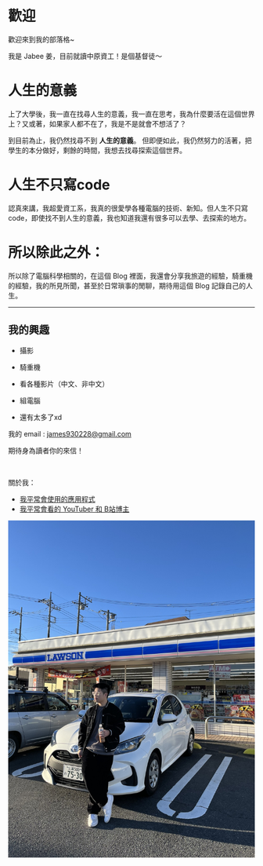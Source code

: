 # 歡迎

歡迎來到我的部落格~

我是 Jabee 姜，目前就讀中原資工！是個基督徒～

# 人生的意義

上了大學後，我一直在找尋人生的意義，我一直在思考，我為什麼要活在這個世界上？又或著，如果家人都不在了，我是不是就會不想活了？

到目前為止，我仍然找尋不到 **人生的意義**。 但即便如此，我仍然努力的活著，把學生的本分做好，剩餘的時間，我想去找尋探索這個世界。

# 人生不只寫code

認真來講，我超愛資工系，我真的很愛學各種電腦的技術、新知。但人生不只寫code，即使找不到人生的意義，我也知道我還有很多可以去學、去探索的地方。

# 所以除此之外：

所以除了電腦科學相關的，在這個 Blog 裡面，我還會分享我旅遊的經驗，騎重機的經驗，我的所見所聞，甚至於日常瑣事的閒聊，期待用這個 Blog 記錄自己的人生。

---

## 我的興趣

- 攝影

- 騎重機

- 看各種影片（中文、非中文）

- 組電腦

- 還有太多了xd

我的 email : james930228@gmail.com

期待身為讀者你的來信！

<br>



關於我：

- [我平常會使用的應用程式](/notes/241121/)
- [我平常會看的 YouTuber 和 B站博主](/notes/241214/)

![](IMG_0577.HEIC_compressed.JPEG)

